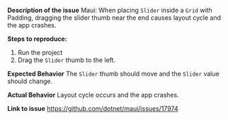 **Description of the issue**
Maui: When placing `Slider` inside a `Grid` with Padding, dragging the slider thumb near the end causes layout cycle and the app crashes.

**Steps to reproduce:**
1. Run the project 
2. Drag the `Slider` thumb to the left.

**Expected Behavior**
The `Slider` thumb should move and the `Slider` value should change.

**Actual Behavior**
Layout cycle occurs and the app crashes.

**Link to issue**
https://github.com/dotnet/maui/issues/17974